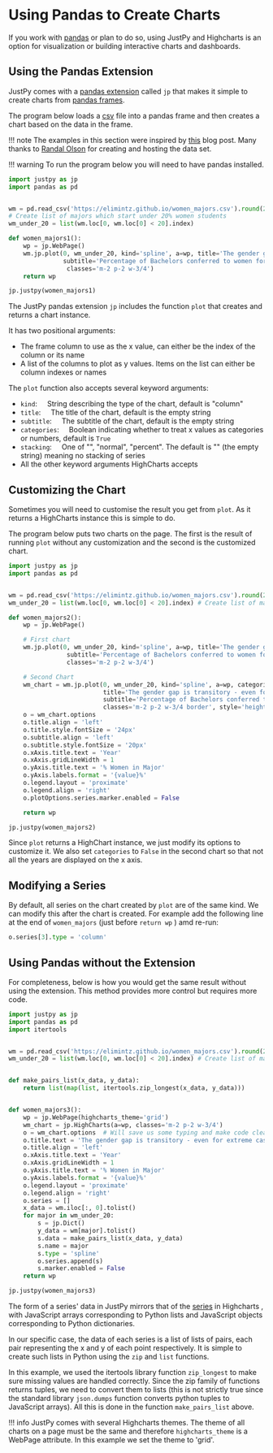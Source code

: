 # Using Pandas to Create Charts

If you work with [pandas](https://pandas.pydata.org/) or plan to do so, using JustPy and Highcharts is an option for visualization or building interactive charts and dashboards.

## Using the Pandas Extension

JustPy comes with a [pandas extension](https://pandas.pydata.org/pandas-docs/stable/development/extending.html) called `jp` that makes it simple to create charts from [pandas frames](https://pandas.pydata.org/pandas-docs/stable/reference/api/pandas.DataFrame.html).

The program below loads a [csv](https://elimintz.github.io/women_majors.csv) file into a pandas frame and then creates a chart based on the data in the frame.

!!! note
    The examples in this section were inspired by [this](https://www.dataquest.io/blog/making-538-plots/) blog post. Many thanks to [Randal Olson](http://www.randalolson.com/2014/06/14/percentage-of-bachelors-degrees-conferred-to-women-by-major-1970-2012/) for creating and hosting the data set.

!!! warning
    To run the program below you will need to have pandas installed.

```python
import justpy as jp
import pandas as pd


wm = pd.read_csv('https://elimintz.github.io/women_majors.csv').round(2)
# Create list of majors which start under 20% women students
wm_under_20 = list(wm.loc[0, wm.loc[0] < 20].index)

def women_majors1():
    wp = jp.WebPage()
    wm.jp.plot(0, wm_under_20, kind='spline', a=wp, title='The gender gap is transitory - even for extreme cases',
               subtitle='Percentage of Bachelors conferred to women form 1970 to 2011 in the US for extreme cases where the percentage was less than 20% in 1970',
                classes='m-2 p-2 w-3/4')
    return wp

jp.justpy(women_majors1)
```

The JustPy pandas extension `jp` includes the function `plot` that creates and returns a chart instance.

It has two positional arguments:

- The frame column to use as the x value, can either be the index of the column or its name
- A list of the columns to plot as y values. Items on the list can either be column indexes or names

The `plot` function also accepts several keyword arguments:
- `kind`: &nbsp;&nbsp;&nbsp; String describing the type of the chart, default is "column"
- `title`:  &nbsp;&nbsp;&nbsp; The title of the chart, default is the empty string
- `subtitle`:  &nbsp;&nbsp;&nbsp; The subtitle of the chart, default is the empty string
- `categories`: &nbsp;&nbsp;&nbsp;  Boolean indicating whether to treat x values as categories or numbers, default is `True`
- `stacking`:  &nbsp;&nbsp;&nbsp; One of  "",  "normal",  "percent". The default is "" (the empty string) meaning no stacking of series
- All the other keyword arguments HighCharts accepts

## Customizing the Chart

Sometimes you will need to customise the result you get from `plot`. As it returns a HighCharts instance this is simple to do.

The program below puts two charts on the page. The first is the result of running `plot` without any customization and the second is the customized chart.

```python
import justpy as jp
import pandas as pd


wm = pd.read_csv('https://elimintz.github.io/women_majors.csv').round(2)
wm_under_20 = list(wm.loc[0, wm.loc[0] < 20].index) # Create list of majors which start under 20%

def women_majors2():
    wp = jp.WebPage()

    # First chart
    wm.jp.plot(0, wm_under_20, kind='spline', a=wp, title='The gender gap is transitory - even for extreme cases',
                subtitle='Percentage of Bachelors conferred to women form 1970 to 2011 in the US for extreme cases where the percentage was less than 20% in 1970',
                classes='m-2 p-2 w-3/4')

    # Second Chart
    wm_chart = wm.jp.plot(0, wm_under_20, kind='spline', a=wp, categories=False,
                          title='The gender gap is transitory - even for extreme cases',
                          subtitle='Percentage of Bachelors conferred to women form 1970 to 2011 in the US for extreme cases where the percentage was less than 20% in 1970',
                          classes='m-2 p-2 w-3/4 border', style='height: 700px')
    o = wm_chart.options
    o.title.align = 'left'
    o.title.style.fontSize = '24px'
    o.subtitle.align = 'left'
    o.subtitle.style.fontSize = '20px'
    o.xAxis.title.text = 'Year'
    o.xAxis.gridLineWidth = 1
    o.yAxis.title.text = '% Women in Major'
    o.yAxis.labels.format = '{value}%'
    o.legend.layout = 'proximate'
    o.legend.align = 'right'
    o.plotOptions.series.marker.enabled = False

    return wp

jp.justpy(women_majors2)
```

Since `plot` returns a HighChart instance, we just modify its options to customize it. We also set `categories` to `False` in the second chart so that not all the years are displayed on the x axis.

## Modifying a Series

By default, all series on the chart created by `plot` are of the same kind. We can modify this after the chart is created.
For example add the following line at the end of `women_majors` (just before `return wp` ) amd re-run:
```python
o.series[3].type = 'column'
```

## Using Pandas without the Extension

For completeness, below is how you would get the same result without using the extension. This method provides more control but requires more code.

```python
import justpy as jp
import pandas as pd
import itertools


wm = pd.read_csv('https://elimintz.github.io/women_majors.csv').round(2)
wm_under_20 = list(wm.loc[0, wm.loc[0] < 20].index) # Create list of majors which start under 20%


def make_pairs_list(x_data, y_data):
    return list(map(list, itertools.zip_longest(x_data, y_data)))


def women_majors3():
    wp = jp.WebPage(highcharts_theme='grid')
    wm_chart = jp.HighCharts(a=wp, classes='m-2 p-2 w-3/4')
    o = wm_chart.options  # Will save us some typing and make code cleaner
    o.title.text = 'The gender gap is transitory - even for extreme cases'
    o.title.align = 'left'
    o.xAxis.title.text = 'Year'
    o.xAxis.gridLineWidth = 1
    o.yAxis.title.text = '% Women in Major'
    o.yAxis.labels.format = '{value}%'
    o.legend.layout = 'proximate'
    o.legend.align = 'right'
    o.series = []
    x_data = wm.iloc[:, 0].tolist()
    for major in wm_under_20:
        s = jp.Dict()
        y_data = wm[major].tolist()
        s.data = make_pairs_list(x_data, y_data)
        s.name = major
        s.type = 'spline'
        o.series.append(s)
        s.marker.enabled = False
    return wp

jp.justpy(women_majors3)
```


The form of a series' data in JustPy mirrors that of the [series](https://www.highcharts.com/docs/chart-concepts/series) in Highcharts , with JavaScript arrays corresponding to Python lists and JavaScript objects corresponding to Python dictionaries.

In our specific case, the data of each series is a list of lists of pairs, each pair representing the x and y of each point respectively. It is simple to create such lists in Python using the `zip` and `list` functions.

In this example, we used the itertools library function `zip_longest` to make sure missing values are handled correctly. Since the zip family of functions returns tuples, we need to convert them to lists (this is not strictly true since the standard library `json.dumps` function converts python tuples to JavaScript arrays). All this is done in the function `make_pairs_list` above.

!!! info
    JustPy comes with several Highcharts themes. The theme of all charts on a page must be the same and therefore `highcharts_theme` is a WebPage attribute. In this example we set the theme to 'grid'.
